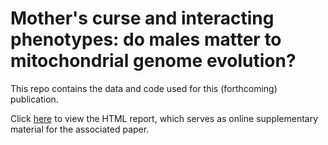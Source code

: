 # Mother's curse and interacting phenotypes: do males matter to mitochondrial genome evolution?

This repo contains the data and code used for this (forthcoming) publication.

Click [here](https://lukeholman.github.io/maleMitochondria) to view the HTML report, which serves as online supplementary material for the associated paper. 
